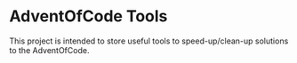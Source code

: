 # AdventOfCode Tools
This project is intended to store useful tools to speed-up/clean-up solutions to the AdventOfCode.
